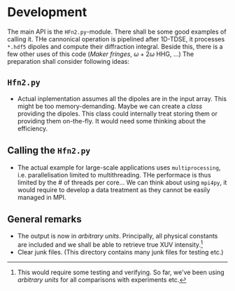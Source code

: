 # Development
The main API is the `HFn2.py`-module. There shall be some good examples of calling it. THe cannonical operation is pipelined after 1D-TDSE, it processes `*.hdf5` dipoles and compute their diffraction integral. Beside this, there is a few other uses of this code (*Maker fringes*, $\omega + 2\omega$ HHG, ...) The preparation shall consider following ideas:

## `Hfn2.py`
* Actual inplementation assumes all the dipoles are in the input array. This might be too memory-demanding. Maybe we can create a *class* providing the dipoles. This class could internally treat storing them or providing them on-the-fly. It would need some thinking about the efficiency.

## Calling the `Hfn2.py`
* The actual example for large-scale applications uses `multiprocessing`, i.e. parallelisation limited to multithreading. THe performace is thus limited by the # of threads per core... We can think about using `mpi4py`, it would require to develop a data treatment as they cannot be easily managed in MPI.

## General remarks
* The output is now in *arbitrary units*. Principally, all physical constants are included and we shall be able to retrieve true XUV intensity.[^1]
* Clear junk files. (This directory contains many junk files for testing etc.)


[^1]: This would require some testing and verifying. So far, we've been using *arbitrary units* for all comparisons with experiments etc. 